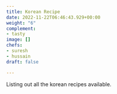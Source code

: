 ```yaml
---
title: Korean Recipe
date: 2022-11-22T06:46:43.929+00:00
weight: "6"
complement:
- tasty
image: []
chefs:
- suresh
- hussain
draft: false

---
```

Listing out all the korean recipes available.